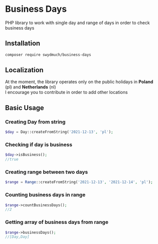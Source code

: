 # Business Days
PHP library to work with single day and range of days in order to check business days

## Installation
```sh
composer require swydmuch/business-days
```

## Localization
At the moment, the library operates only on the public holidays in **Poland** (pl) and **Netherlands** (nl)    
I encourage you to contribute in order to add other locations

## Basic Usage
### Creating Day from string
```php
$day = Day::createFromString('2021-12-13', 'pl');
```

### Checking if day is business
```php
$day->isBusiness();
//true
```
### Creating range between two days
```php
$range = Range::createFromString('2021-12-13', '2021-12-14', 'pl');
```

### Counting business days in range
```php
$range->countBusinessDays();
//2
```

### Getting array of business days from range
```php
$range->businessDays();
//[Day,Day]
```
